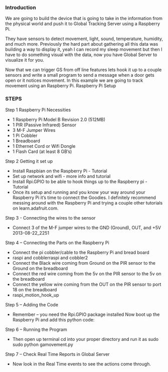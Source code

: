 ### Introduction ###
We are going to build the device that is going to take in the information from the physical world and push it to Global Tracking Server using a Raspberry Pi.

They have sensors to detect movement, light, sound, temperature, humidity, and much more. Previously the hard part about gathering all this data was building a way to display it, yeah I can record my sleep movement but then I have to do something visual with the data, now you have Global Server to visualize it for you.

Now that we can trigger GS from off line features lets hook it up to a couple sensors and write a small program to send a message when a door gets open or it notices movement.
In this example we are going to track movement using an Raspberry Pi.
Raspberry Pi Setup

### STEPS ###
Step 1 Raspberry Pi Necessities
- 1 Raspberry Pi Model B Revision 2.0 (512MB)
- 1 PIR (Passive Infrared) Sensor
- 3 M-F Jumper Wires
- 1 Pi Cobbler
- 1 Breadboard
- 1 Ethernet Cord or Wifi Dongle
- 1 Flash Card (at least 8 GB’s)

Step 2 Getting it set up
- Install Raspbian on the Raspberry Pi - Tutorial
- Set up network and wifi - more info and tutorial
- Install Rpi.GPIO to be able to hook things up to the Raspberry pi - Tutorial
- Once its setup and running and you know your way around your Raspberry Pi it’s time to connect the Goodies. I definitely recommend messing around with the Raspberry Pi and trying a couple other tutorials on learn.adafruit.com.

Step 3 - Connecting the wires to the sensor
- Connect 3 of the M-F jumper wires to the GND (Ground), OUT, and +5V 2013-08-22_2251

Step 4 – Connecting the Parts on the Raspberry Pi
- Connect the pi cobbler/cable to the Raspberry Pi and bread board
- raspi and cobblerraspi and cobbler2
- Connect the Black wire coming from Ground on the PIR sensor to the Ground on the breadboard
- Connect the red wire coming from the 5v on the PIR sensor to the 5v on the breadboard
- Connect the yellow wire coming from the OUT on the PIR sensor to port 18 on the breadboard
- raspi_motion_hook_up

Step 5 – Adding the Code
- Remember – you need the Rpi.GPIO package installed Now boot up the Raspberry Pi and add this python code:

Step 6 – Running the Program
- Then open up terminal cd into your proper directory and run it as sudo
	sudo python gamovement.py

Step 7 – Check Real Time Reports in Global Server
- Now look in the Real Time events to see the actions come through.